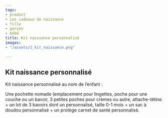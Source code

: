 ```yaml
---
tags:
- product
- Les cadeaux de naissance
- fille
- garçon
- bébé
title: Kit naissance personnalisé
images:
- "/assets/2_kit_naissance.png"

---
```

## Kit naissance personnalisé

Kit naissance personnalisé au nom de l’enfant : 

Une pochette nomade (emplacement pour lingettes, poche pour une couche ou un bavoir, 3 petites poches pour crèmes ou autre, attache-tétine. + un lot de 3 bavoirs dont un personnalisé, taille 0-1 mois + un sac à doudou personnalisé + un protège carnet de santé personnalisé.